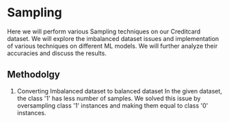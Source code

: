 # Sampling

Here we will perform various Sampling techniques on our Creditcard dataset. We will explore the imbalanced dataset issues and 
implementation of various techniques on different ML models. We will further analyze their accuracies and discuss the results.

## Methodolgy
1. Converting Imbalanced dataset to balanced dataset
   In the given dataset, the class '1' has less number of samples. We solved this issue by oversampling class '1' instances
   and making them equal to class '0' instances.



